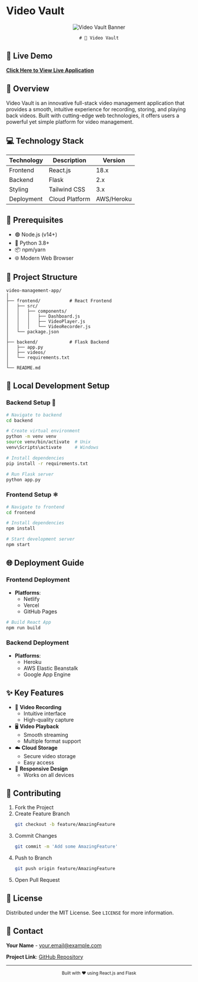 # Video Vault

<div align="center">
    <img src="https://via.placeholder.com/1200x400?text=Video+Vault+Banner" alt="Video Vault Banner">
    
    # 🎥 Video Vault

</div>


## 🚀 Live Demo
**[Click Here to View Live Application](https://your-deployment-link.com)**


## 🌟 Overview

Video Vault is an innovative full-stack video management application that provides a smooth, intuitive experience for recording, storing, and playing back videos. Built with cutting-edge web technologies, it offers users a powerful yet simple platform for video management.


## 💻 Technology Stack

| Technology | Description | Version |
|-----------|-------------|---------|
| Frontend | React.js | 18.x |
| Backend | Flask | 2.x |
| Styling | Tailwind CSS | 3.x |
| Deployment | Cloud Platform | AWS/Heroku |

## 🔧 Prerequisites

- 🟢 Node.js (v14+)
- 🐍 Python 3.8+
- 📦 npm/yarn
- 🌐 Modern Web Browser

## 📂 Project Structure

```
video-management-app/
│
├── frontend/           # React Frontend
│   ├── src/
│   │   ├── components/
│   │   │   ├── Dashboard.js
│   │   │   ├── VideoPlayer.js
│   │   │   └── VideoRecorder.js
│   └── package.json
│
├── backend/            # Flask Backend
│   ├── app.py
│   ├── videos/
│   └── requirements.txt
│
└── README.md
```

## 🔧 Local Development Setup

### Backend Setup 🐍
```bash
# Navigate to backend
cd backend

# Create virtual environment
python -m venv venv
source venv/bin/activate  # Unix
venv\Scripts\activate     # Windows

# Install dependencies
pip install -r requirements.txt

# Run Flask server
python app.py
```

### Frontend Setup ⚛️
```bash
# Navigate to frontend
cd frontend

# Install dependencies
npm install

# Start development server
npm start
```

## 🌐 Deployment Guide

### Frontend Deployment
- **Platforms**: 
  - Netlify
  - Vercel
  - GitHub Pages

```bash
# Build React App
npm run build
```

### Backend Deployment
- **Platforms**:
  - Heroku
  - AWS Elastic Beanstalk
  - Google App Engine

## ✨ Key Features

- 🎥 **Video Recording**
  - Intuitive interface
  - High-quality capture
- 🖥️ **Video Playback**
  - Smooth streaming
  - Multiple format support
- ☁️ **Cloud Storage**
  - Secure video storage
  - Easy access
- 📱 **Responsive Design**
  - Works on all devices

## 🤝 Contributing

1. Fork the Project
2. Create Feature Branch
   ```bash
   git checkout -b feature/AmazingFeature
   ```
3. Commit Changes
   ```bash
   git commit -m 'Add some AmazingFeature'
   ```
4. Push to Branch
   ```bash
   git push origin feature/AmazingFeature
   ```
5. Open Pull Request

## 📄 License

Distributed under the MIT License. See `LICENSE` for more information.

## 📧 Contact

**Your Name** - your.email@example.com

**Project Link**: [GitHub Repository](https://github.com/yourusername/video-vault)

---

<div align="center">
    <sub>Built with ❤️ using React.js and Flask</sub>
</div>